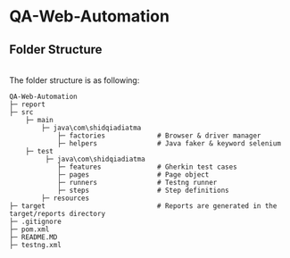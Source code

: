 # QA-Web-Automation

## Folder Structure

<br/>The folder structure is as following:

    QA-Web-Automation
    ├─ report
    ├─ src
        ├─ main     
            ├─ java\com\shidqiadiatma
                ├─ factories             # Browser & driver manager
                ├─ helpers               # Java faker & keyword selenium
        ├─ test
             ├─ java\com\shidqiadiatma
                ├─ features              # Gherkin test cases 
                ├─ pages                 # Page object
                ├─ runners               # Testng runner
                ├─ steps                 # Step definitions
            ├─ resources
    ├─ target                            # Reports are generated in the target/reports directory
    ├─ .gitignore
    ├─ pom.xml
    ├─ README.MD
    ├─ testng.xml
